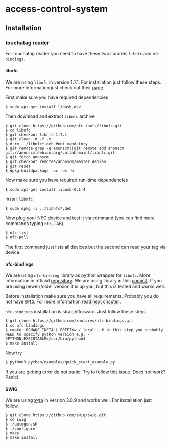 # access-control-system

## Installation
### touchatag reader
For touchatag reader you need to have these two libraries `libnfc` and `nfc-bindings`.
#### libnfc
We are using `libnfc` in version 1.7.1. For installation just follow these steps. For more information just check out their [page](http://nfc-tools.org/).

First make sure you have required dependencies
```{r, engine='bash', count_lines}
$ sudo apt-get install libusb-dev
```

Then download and extract `libnfc` archive
```{r, engine='bash', count_lines}
$ git clone https://github.com/nfc-tools/libnfc.git
$ cd libnfc
$ git checkout libnfc-1.7.1
$ git clean -d -f -x
$ # rm ../libnfc*.deb #not mandatory
$ git remote|grep -q anonscm||git remote add anonscm git://anonscm.debian.org/collab-maint/libnfc.git
$ git fetch anonscm
$ git checkout remotes/anonscm/master debian
$ git reset
$ dpkg-buildpackage -uc -us -b
```

Now make sure you have required run-time dependencies
```{r, engine='bash', count_lines}
$ sudo apt-get install libusb-0.1-4
```

Install `libnfc`
```{r, engine='bash', count_lines}
$ sudo dpkg -i ../libnfc*.deb
```

Now plug your NFC device and test it via command (you can find more commands typing `nfc-`<kbd>TAB</kbd>)
```{r, engine='bash', count_lines}
$ nfc-list
$ nfc-poll
```
The first command just lists all devices but the second can read your tag via device.

#### nfc-bindings
We are using `nfc-binding` library as python wrapper for `libnfc`. More information in official [repository](https://github.com/xantares/nfc-bindings). We are using library in this [commit](https://github.com/xantares/nfc-bindings/tree/c3b4ae99201be43258fdfb7f708eed21660faac3). If you are using newer//older version it is up you, but this is tested and works well.

Before installation make sure you have all requirements. Probably you do not have `SWIG`. For more information read [next chapter](https://github.com/psiskova/access-control-system#swig) .

`nfc-bindings` installation is straightforward. Just follow these steps
```{r, engine='bash', count_lines}
$ git clone https://github.com/xantares/nfc-bindings.git
$ cd nfc-bindings
$ cmake -DCMAKE_INSTALL_PREFIX=~/.local . # in this step you probably NEED to specify python version e.g. -DPYTHON_EXECUTABLE=/usr/bin/python3
$ make install
```

Now try
```{r, engine='bash', count_lines}
$ python3 python/examples/quick_start_example.py
```

If you are getting error [do not panic](http://flamesnation.ca/uploads/Image/don't_panic.jpg)! Try to follow [this issue](https://github.com/xantares/nfc-bindings/issues/7). Does not work? Panic!

#### SWIG
We are using [`SWIG`](http://swig.org/) in version 3.0.9 and works well. For installation just follow.
```{r, engine='bash', count_lines}
$ git clone https://github.com/swig/swig.git
$ cd swig
$ ./autogen.sh
$ ./configure
$ make
$ make install
```